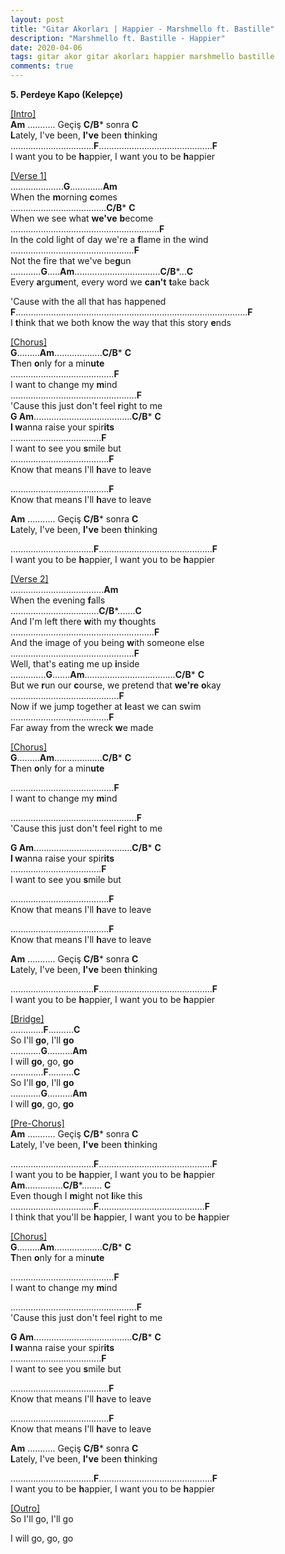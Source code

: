 ```yaml
---
layout: post
title: "Gitar Akorları | Happier - Marshmello ft. Bastille"
description: "Marshmello ft. Bastille - Happier"
date: 2020-04-06
tags: gitar akor gitar akorları happier marshmello bastille
comments: true
---
```

**5. Perdeye Kapo (Kelepçe)**

<u>[Intro]</u><br/>
**Am**     ...........       Geçiş **C/B*** sonra **C**<br/>
**L**ately, I've been, **I've** been **t**hinking<br/>
.................................**F**.............................................**F**<br/>
I want you to be **h**appier, I want you to be **h**appier<br/>

<u>[Verse 1]</u><br/>
.....................**G**.............**Am**<br/>
When the **m**orning **c**omes<br/>
......................................**C/B*** **C**<br/>
When we see what **we've** **b**ecome<br/>
...........................................................**F**<br/>
In the cold light of day we're a **f**lame in the wind<br/>
.................................................**F**<br/>
Not the fire that we've be**g**un<br/>
............**G**.....**Am**..................................**C/B***...**C**<br/>
Every **a**rgu**m**ent, every word we **can't** **t**ake back<br/>

'Cause with the all that has happened<br/>
**F**............................................................................................**F**<br/>
I **t**hink that we both know the way that this story **e**nds<br/>

<u>[Chorus]</u><br/>
**G**.........**Am**...................**C/B*** **C**<br/>
**T**hen **o**nly for a min**ute**<br/>
.........................................**F**<br/>
I want to change my **m**ind<br/>
..................................................**F**<br/>
'Cause this just don't feel **r**ight to me<br/>
**G Am**.......................................**C/B*** **C**<br/>
**I w**anna raise your spir**its**<br/>
....................................**F**<br/>
I want to see you **s**mile but<br/>
.......................................**F**<br/>
Know that means I'll **h**ave to leave<br/>



.......................................**F**<br/>
Know that means I'll **h**ave to leave<br/>

**Am**     ...........       Geçiş **C/B*** sonra **C**<br/>
**L**ately, I've been, **I've** been **t**hinking<br/>

.................................**F**.............................................**F**<br/>
I want you to be **h**appier, I want you to be **h**appier<br/>

<u>[Verse 2]</u><br/>
.....................................**Am**<br/>
When the evening **f**alls<br/>
...................................**C/B***.......**C**<br/>
And I'm left there **w**ith my **t**houghts<br/>
.........................................................**F**<br/>
And the image of you being **w**ith someone else<br/>
.................................................**F**<br/>
Well, that's eating me up **i**nside<br/>
..............**G**.......**Am**....................................**C/B*** **C**<br/>
But we **r**un our **c**ourse, we pretend that **we're** **o**kay<br/>
...........................................**F**<br/>
Now if we jump together at **l**east we can swim<br/>
.......................................**F**<br/>
Far away from the wreck **w**e made<br/>

<u>[Chorus]</u><br/>
**G**.........**Am**...................**C/B*** **C**<br/>
**T**hen **o**nly for a min**ute**<br/>

.........................................**F**<br/>
I want to change my **m**ind<br/>

..................................................**F**<br/>
'Cause this just don't feel **r**ight to me<br/>

**G Am**.......................................**C/B*** **C**<br/>
**I w**anna raise your spir**its**<br/>
....................................**F**<br/>
I want to see you **s**mile but<br/>

.......................................**F**<br/>
Know that means I'll **h**ave to leave<br/>



.......................................**F**<br/>
Know that means I'll **h**ave to leave<br/>

**Am**     ...........       Geçiş **C/B*** sonra **C**<br/>
**L**ately, I've been, **I've** been **t**hinking<br/>

.................................**F**.............................................**F**<br/>
I want you to be **h**appier, I want you to be **h**appier<br/>

<u>[Bridge]</u><br/>
.............**F**..........**C**<br/>
So I'll **go**, I'll **go**<br/>
............**G**..........**Am**<br/>
I will **go**, go, **go**<br/>
.............**F**..........**C**<br/>
So I'll **go**, I'll **go**<br/>
............**G**..........**Am**<br/>
I will **go**, go, **go**<br/>

<u>[Pre-Chorus]</u><br/>
**Am**     ...........       Geçiş **C/B*** sonra **C**<br/>
**L**ately, I've been, **I've** been **t**hinking<br/>

.................................**F**.............................................**F**<br/>
I want you to be **h**appier, I want you to be **h**appier<br/>
**Am**...............**C/B***........ **C**<br/>
Even though I **m**ight not **l**ike this<br/>
.................................**F**..........................................**F**<br/>
I think that you'll be **h**appier, I want you to be **h**appier<br/>

<u>[Chorus]</u><br/>
**G**.........**Am**...................**C/B*** **C**<br/>
**T**hen **o**nly for a min**ute**<br/>

.........................................**F**<br/>
I want to change my **m**ind<br/>

..................................................**F**<br/>
'Cause this just don't feel **r**ight to me<br/>

**G Am**.......................................**C/B*** **C**<br/>
**I w**anna raise your spir**its**<br/>
....................................**F**<br/>
I want to see you **s**mile but<br/>

.......................................**F**<br/>
Know that means I'll **h**ave to leave<br/>



.......................................**F**<br/>
Know that means I'll **h**ave to leave<br/>

**Am**     ...........       Geçiş **C/B*** sonra **C**<br/>
**L**ately, I've been, **I've** been **t**hinking<br/>

.................................**F**.............................................**F**<br/>
I want you to be **h**appier, I want you to be **h**appier<br/>

<u>[Outro]</u><br/>
So I'll go, I'll go<br/>

I will go, go, go<br/>
